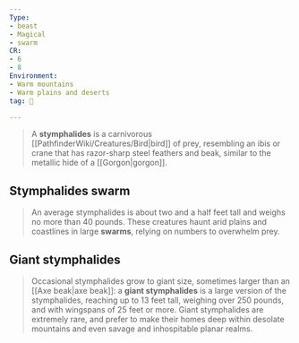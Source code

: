 ```yaml
---
Type:
- beast
- Magical
- swarm
CR:
- 6
- 8
Environment:
- Warm mountains
- Warm plains and deserts
tag: 👹

---
```


> A **stymphalides** is a carnivorous [[PathfinderWiki/Creatures/Bird|bird]] of prey, resembling an ibis or crane that has razor-sharp steel feathers and beak, similar to the metallic hide of a [[Gorgon|gorgon]].


## Stymphalides swarm

> An average stymphalides is about two and a half feet tall and weighs no more than 40 pounds.  These creatures haunt arid plains and coastlines in large **swarms**, relying on numbers to overwhelm prey.


## Giant stymphalides

> Occasional stymphalides grow to giant size, sometimes larger than an [[Axe beak|axe beak]]: a **giant stymphalides** is a large version of the stymphalides, reaching up to 13 feet tall, weighing over 250 pounds, and with wingspans of 25 feet or more.  Giant stymphalides are extremely rare, and prefer to make their homes deep within desolate mountains and even savage and inhospitable planar realms.







